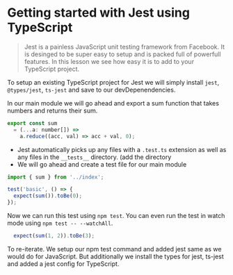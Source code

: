 # Getting started with Jest using TypeScript
> Jest is a painless JavaScript unit testing framework from Facebook. It is desinged to be super easy to setup and is packed full of powerfull features. In this lesson we see how easy it is to add to your TypeScript project.

To setup an existing TypeScript project for Jest we will simply install `jest`, `@types/jest`, `ts-jest` and save to our devDepenendencies.

In our main module we will go ahead and export a sum function that takes numbers and returns their sum.

```js
export const sum
  = (...a: number[]) =>
    a.reduce((acc, val) => acc + val, 0);
```

* Jest automatically picks up any files with a `.test.ts` extension as well as any files in the `__tests__` directory. (add the directory
* We will go ahead and create a test file for our main module 

```js
import { sum } from '../index';

test('basic', () => {
  expect(sum()).toBe(0);
});
```

Now we can run this test using `npm test`. You can even run the test in watch mode using `npm test -- --watchAll`. 

```js
  expect(sum(1, 2)).toBe(3);
```
To re-iterate. We setup our npm test command and added jest same as we would do for JavaScript. But additionally we install the types for jest, ts-jest and added a jest config for TypeScript.